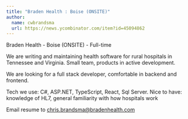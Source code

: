 ```yaml
---
title: "Braden Health : Boise (ONSITE)"
author:
  name: cwbrandsma
  url: https://news.ycombinator.com/item?id=45094862
---
```

Braden Health - Boise (ONSITE) - Full-time

We are writing and maintaining health software for rural hospitals in Tennessee and Virginia. Small team, products in active development.

We are looking for a full stack developer, comfortable in backend and frontend.

Tech we use: C#, ASP.NET, TypeScript, React, Sql Server.
Nice to have: knowledge of HL7, general familiarity with how hospitals work

Email resume to chris.brandsma@bradenhealth.com
<JobApplication />
